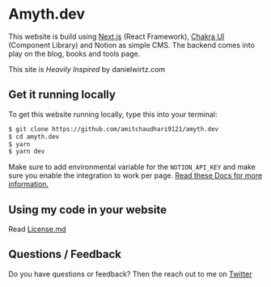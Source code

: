 # Amyth.dev

This website is build using [Next.js](https://nextjs.org/) (React Framework), [Chakra UI](https://chakra-ui.com) (Component Library) and Notion as simple CMS. The backend comes into play on the blog, books and tools page.

This site is _Heavily Inspired_ by danielwirtz.com

## Get it running locally

To get this website running locally, type this into your terminal:

```bash
$ git clone https://github.com/amitchaudhari9121/amyth.dev
$ cd amyth.dev
$ yarn
$ yarn dev
```

Make sure to add environmental variable for the `NOTION_API_KEY` and make sure you enable the integration to work per page.
[Read these Docs for more information.](https://developers.notion.com/reference/intro)

## Using my code in your website

Read [License.md](https://github.com/amitchaudhari9121/amyth.dev/blob/master/license.md)

## Questions / Feedback

Do you have questions or feedback? Then the reach out to me on [Twitter](https://twitter.com/amyth.dev)
